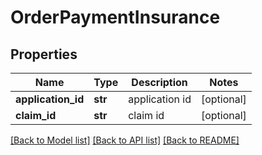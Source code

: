 # OrderPaymentInsurance

## Properties
Name | Type | Description | Notes
------------ | ------------- | ------------- | -------------
**application_id** | **str** | application id | [optional] 
**claim_id** | **str** | claim id | [optional] 

[[Back to Model list]](../README.md#documentation-for-models) [[Back to API list]](../README.md#documentation-for-api-endpoints) [[Back to README]](../README.md)


